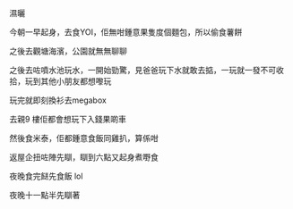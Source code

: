 濕曬

今朝一早起身，去食YOI，佢無咁鍾意果隻度個麵包，所以偷食薯餅

之後去觀塘海濱，公園就無無聊聊

之後去咗噴水池玩水，一開始勁驚，見爸爸玩下水就敢去掂，一玩就一發不可收拾，玩到其他小朋友都想嚟玩

玩完就即刻換衫去megabox

去親9 樓佢都會想玩下入錢果啲車

然後食米泰，佢都鍾意食飯同雞扒，算係咁

返屋企扭咗陣先瞓，瞓到六點又起身煮嘢食

夜晚食完餸先食飯 lol

夜晚十一點半先瞓著

